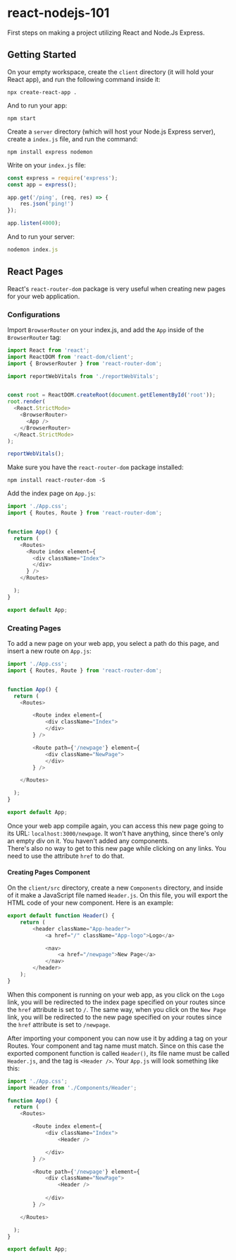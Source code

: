 # react-nodejs-101
First steps on making a project utilizing React and Node.Js Express.

## Getting Started
On your empty workspace, create the `client` directory (it will hold your React app), and run the following command inside it:
```
npx create-react-app .
``` 
And to run your app:
```
npm start
```

Create a `server` directory (which will host your Node.js Express server), create a `index.js` file, and run the command:
```
npm install express nodemon
```

Write on your `index.js` file:
```javascript
const express = require('express');
const app = express();

app.get('/ping', (req, res) => {
    res.json('ping!')
});

app.listen(4000);
```

And to run your server:
```javascript
nodemon index.js
```

## React Pages

React's `react-router-dom` package is very useful when creating new pages for your web application.

### Configurations

Import `BrowserRouter` on your index.js, and add the `App` inside of the `BrowserRouter` tag:

```javascript
import React from 'react';
import ReactDOM from 'react-dom/client';
import { BrowserRouter } from 'react-router-dom';

import reportWebVitals from './reportWebVitals';


const root = ReactDOM.createRoot(document.getElementById('root'));
root.render(
  <React.StrictMode>
    <BrowserRouter>
      <App />
    </BrowserRouter>
  </React.StrictMode>
);

reportWebVitals();
```

Make sure you have the `react-router-dom` package installed:

```
npm install react-router-dom -S
```

Add the index page on `App.js`:

```javascript
import './App.css';
import { Routes, Route } from 'react-router-dom';


function App() {
  return (
    <Routes>
      <Route index element={
        <div className="Index">
        </div>
      } />
    </Routes>

  );
}

export default App;
```

### Creating Pages

To add a new page on your web app, you select a path do this page, and insert a new route on `App.js`:

```javascript
import './App.css';
import { Routes, Route } from 'react-router-dom';


function App() {
  return (
    <Routes>

        <Route index element={
            <div className="Index">
            </div>
        } />

        <Route path={'/newpage'} element={
            <div className="NewPage">
            </div>
        } />

    </Routes>

  );
}

export default App;
```

Once your web app compile again, you can access this new page going to its URL: `localhost:3000/newpage`. It won't have anything, since there's only an empty div on it. You haven't added any components.  
There's also no way to get to this new page while clicking on any links. You need to use the attribute `href` to do that.

#### Creating Pages Component

On the `client/src` directory, create a new `Components` directory, and inside of it make a JavaScript file named `Header.js`. On this file, you will export the HTML code of your new component. Here is an example:

```javascript
export default function Header() {
    return (
        <header className="App-header">
            <a href="/" className="App-logo">Logo</a>

            <nav>
                <a href="/newpage">New Page</a>
            </nav>
        </header>
    );
}
```
When this component is running on your web app, as you click on the `Logo` link, you will be redirected to the index page specified on your routes since the `href` attribute is set to `/`. The same way, when you click on the `New Page` link, you will be redirected to the new page specified on your routes since the `href` attribute is set to `/newpage`.    

After importing your component you can now use it by adding a tag on your Routes. Your component and tag name must match. Since on this case the exported component function is called `Header()`, its file name must be called `Header.js`, and the tag is `<Header />`. Your `App.js` will look something like this:

```javascript
import './App.css';
import Header from './Components/Header';

function App() {
  return (
    <Routes>

        <Route index element={
            <div className="Index">
                <Header />

            </div>
        } />

        <Route path={'/newpage'} element={
            <div className="NewPage">
                <Header />
                
            </div>
        } />

    </Routes>

  );
}

export default App;
```